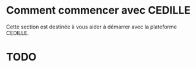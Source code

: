 # Comment commencer avec CEDILLE

Cette section est destinée à vous aider à démarrer avec la plateforme CEDILLE.

# TODO
